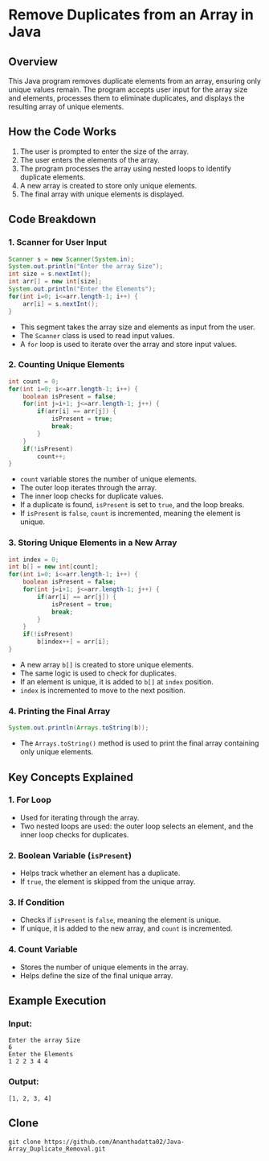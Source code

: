 

# Remove Duplicates from an Array in Java

## Overview
This Java program removes duplicate elements from an array, ensuring only unique values remain. The program accepts user input for the array size and elements, processes them to eliminate duplicates, and displays the resulting array of unique elements.

## How the Code Works
1. The user is prompted to enter the size of the array.
2. The user enters the elements of the array.
3. The program processes the array using nested loops to identify duplicate elements.
4. A new array is created to store only unique elements.
5. The final array with unique elements is displayed.

## Code Breakdown

### 1. Scanner for User Input
```java
Scanner s = new Scanner(System.in);
System.out.println("Enter the array Size");
int size = s.nextInt();
int arr[] = new int[size];
System.out.println("Enter the Elements");
for(int i=0; i<=arr.length-1; i++) {
    arr[i] = s.nextInt();
}
```
- This segment takes the array size and elements as input from the user.
- The `Scanner` class is used to read input values.
- A `for` loop is used to iterate over the array and store input values.

### 2. Counting Unique Elements
```java
int count = 0;
for(int i=0; i<=arr.length-1; i++) {
    boolean isPresent = false;
    for(int j=i+1; j<=arr.length-1; j++) {
        if(arr[i] == arr[j]) {
            isPresent = true;
            break;
        }
    }
    if(!isPresent)
        count++;
}
```
- `count` variable stores the number of unique elements.
- The outer loop iterates through the array.
- The inner loop checks for duplicate values.
- If a duplicate is found, `isPresent` is set to `true`, and the loop breaks.
- If `isPresent` is `false`, `count` is incremented, meaning the element is unique.

### 3. Storing Unique Elements in a New Array
```java
int index = 0;
int b[] = new int[count];
for(int i=0; i<=arr.length-1; i++) {
    boolean isPresent = false;
    for(int j=i+1; j<=arr.length-1; j++) {
        if(arr[i] == arr[j]) {
            isPresent = true;
            break;
        }
    }
    if(!isPresent)
        b[index++] = arr[i];
}
```
- A new array `b[]` is created to store unique elements.
- The same logic is used to check for duplicates.
- If an element is unique, it is added to `b[]` at `index` position.
- `index` is incremented to move to the next position.

### 4. Printing the Final Array
```java
System.out.println(Arrays.toString(b));
```
- The `Arrays.toString()` method is used to print the final array containing only unique elements.

## Key Concepts Explained

### 1. **For Loop**
- Used for iterating through the array.
- Two nested loops are used: the outer loop selects an element, and the inner loop checks for duplicates.

### 2. **Boolean Variable (`isPresent`)**
- Helps track whether an element has a duplicate.
- If `true`, the element is skipped from the unique array.

### 3. **If Condition**
- Checks if `isPresent` is `false`, meaning the element is unique.
- If unique, it is added to the new array, and `count` is incremented.

### 4. **Count Variable**
- Stores the number of unique elements in the array.
- Helps define the size of the final unique array.

## Example Execution
### Input:
```
Enter the array Size
6
Enter the Elements
1 2 2 3 4 4
```

### Output:
```
[1, 2, 3, 4]
```

## Clone
```
git clone https://github.com/Ananthadatta02/Java-Array_Duplicate_Removal.git
```
